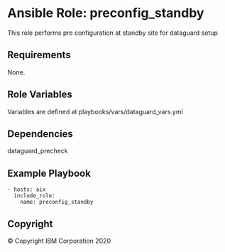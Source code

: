 # Ansible Role: preconfig_standby 
 This role performs pre configuration at standby site for dataguard setup
## Requirements
None.

## Role Variables
Variables are defined at playbooks/vars/dataguard_vars.yml  
## Dependencies
dataguard_precheck

## Example Playbook

    - hosts: aix
      include_role:
        name: preconfig_standby

## Copyright
© Copyright IBM Corporation 2020
